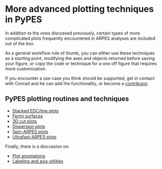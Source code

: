 # More advanced plotting techniques in PyPES

In addition to the ones discussed previously, certain types of more complicated plots 
frequently encountered in ARPES analyses are included out of the box.

As a general workflow rule of thumb, you can either use these techniques as a starting point,
modifying the axes and objects returned before saving your figure, or copy the code or 
technique for a one off figure that requires more customization.

If you encounter a use case you think should be supported, get in contact with Conrad and
he can add the functionality, or become a [contributor](/contributing).

## PyPES plotting routines and techniques 

* [Stacked EDC/line plots](/stack-plots)
* [Fermi surfaces](/fermi-surfaces)
* [3D cut plots](/3d-cut-plots)
* [Dispersion plots](/dispersion-plots)
* [Spin-ARPES plots](/spin-arpes)
* [Ultrafast-ARPES plots](/tr-arpes)

Finally, there is a discussion on: 

* [Plot annotations](/annotations)
* [Labeling and axis utilities](/plotting-utilities)